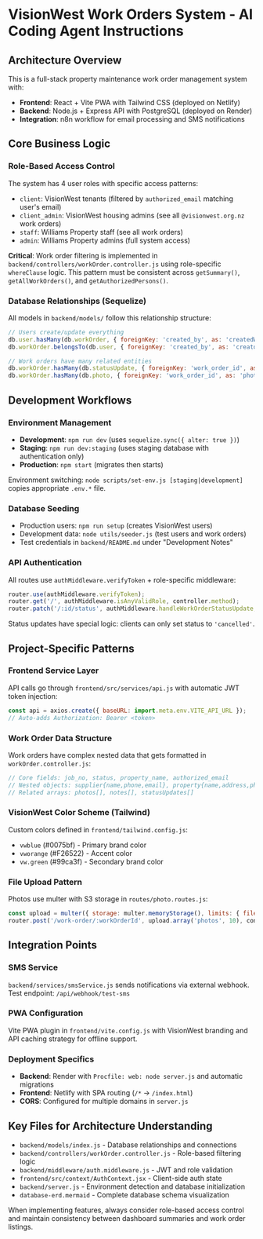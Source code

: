 # VisionWest Work Orders System - AI Coding Agent Instructions

## Architecture Overview

This is a full-stack property maintenance work order management system with:
- **Frontend**: React + Vite PWA with Tailwind CSS (deployed on Netlify)
- **Backend**: Node.js + Express API with PostgreSQL (deployed on Render)
- **Integration**: n8n workflow for email processing and SMS notifications

## Core Business Logic

### Role-Based Access Control
The system has 4 user roles with specific access patterns:
- `client`: VisionWest tenants (filtered by `authorized_email` matching user's email)
- `client_admin`: VisionWest housing admins (see all `@visionwest.org.nz` work orders)
- `staff`: Williams Property staff (see all work orders)
- `admin`: Williams Property admins (full system access)

**Critical**: Work order filtering is implemented in `backend/controllers/workOrder.controller.js` using role-specific `whereClause` logic. This pattern must be consistent across `getSummary()`, `getAllWorkOrders()`, and `getAuthorizedPersons()`.

### Database Relationships (Sequelize)
All models in `backend/models/` follow this relationship structure:
```javascript
// Users create/update everything
db.user.hasMany(db.workOrder, { foreignKey: 'created_by', as: 'createdWorkOrders' });
db.workOrder.belongsTo(db.user, { foreignKey: 'created_by', as: 'creator' });

// Work orders have many related entities
db.workOrder.hasMany(db.statusUpdate, { foreignKey: 'work_order_id', as: 'statusUpdates' });
db.workOrder.hasMany(db.photo, { foreignKey: 'work_order_id', as: 'photos' });
```

## Development Workflows

### Environment Management
- **Development**: `npm run dev` (uses `sequelize.sync({ alter: true })`)
- **Staging**: `npm run dev:staging` (uses staging database with authentication only)
- **Production**: `npm start` (migrates then starts)

Environment switching: `node scripts/set-env.js [staging|development]` copies appropriate `.env.*` file.

### Database Seeding
- Production users: `npm run setup` (creates VisionWest users)
- Development data: `node utils/seeder.js` (test users and work orders)
- Test credentials in `backend/README.md` under "Development Notes"

### API Authentication
All routes use `authMiddleware.verifyToken` + role-specific middleware:
```javascript
router.use(authMiddleware.verifyToken);
router.get('/', authMiddleware.isAnyValidRole, controller.method);
router.patch('/:id/status', authMiddleware.handleWorkOrderStatusUpdate, controller.updateStatus);
```

Status updates have special logic: clients can only set status to `'cancelled'`.

## Project-Specific Patterns

### Frontend Service Layer
API calls go through `frontend/src/services/api.js` with automatic JWT token injection:
```javascript
const api = axios.create({ baseURL: import.meta.env.VITE_API_URL });
// Auto-adds Authorization: Bearer <token>
```

### Work Order Data Structure
Work orders have complex nested data that gets formatted in `workOrder.controller.js`:
```javascript
// Core fields: job_no, status, property_name, authorized_email
// Nested objects: supplier{name,phone,email}, property{name,address,phone}
// Related arrays: photos[], notes[], statusUpdates[]
```

### VisionWest Color Scheme (Tailwind)
Custom colors defined in `frontend/tailwind.config.js`:
- `vwblue` (#0075bf) - Primary brand color
- `vworange` (#F26522) - Accent color  
- `vw.green` (#99ca3f) - Secondary brand color

### File Upload Pattern
Photos use multer with S3 storage in `routes/photo.routes.js`:
```javascript
const upload = multer({ storage: multer.memoryStorage(), limits: { fileSize: 10MB } });
router.post('/work-order/:workOrderId', upload.array('photos', 10), controller.uploadPhotos);
```

## Integration Points

### SMS Service
`backend/services/smsService.js` sends notifications via external webhook. Test endpoint: `/api/webhook/test-sms`

### PWA Configuration
Vite PWA plugin in `frontend/vite.config.js` with VisionWest branding and API caching strategy for offline support.

### Deployment Specifics
- **Backend**: Render with `Procfile: web: node server.js` and automatic migrations
- **Frontend**: Netlify with SPA routing (`/*` → `/index.html`)
- **CORS**: Configured for multiple domains in `server.js`

## Key Files for Architecture Understanding

- `backend/models/index.js` - Database relationships and connections
- `backend/controllers/workOrder.controller.js` - Role-based filtering logic
- `backend/middleware/auth.middleware.js` - JWT and role validation
- `frontend/src/context/AuthContext.jsx` - Client-side auth state
- `backend/server.js` - Environment detection and database initialization
- `database-erd.mermaid` - Complete database schema visualization

When implementing features, always consider role-based access control and maintain consistency between dashboard summaries and work order listings.
